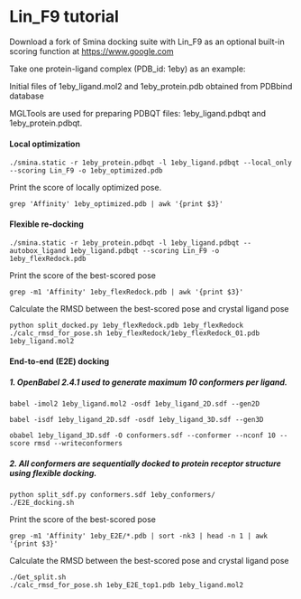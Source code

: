 # Lin_F9 tutorial

Download a fork of Smina docking suite with Lin_F9 as an optional built-in scoring function at <https://www.google.com>

Take one protein-ligand complex (PDB_id: 1eby) as an example:

Initial files of 1eby_ligand.mol2 and 1eby_protein.pdb obtained from PDBbind database

MGLTools are used for preparing PDBQT files: 1eby_ligand.pdbqt and 1eby_protein.pdbqt.



#### Local optimization

```shell
./smina.static -r 1eby_protein.pdbqt -l 1eby_ligand.pdbqt --local_only --scoring Lin_F9 -o 1eby_optimized.pdb 
```

Print the score of locally optimized pose.

```shell
grep 'Affinity' 1eby_optimized.pdb | awk '{print $3}'
```



#### Flexible re-docking

```shell
./smina.static -r 1eby_protein.pdbqt -l 1eby_ligand.pdbqt --autobox_ligand 1eby_ligand.pdbqt --scoring Lin_F9 -o 1eby_flexRedock.pdb
```

Print the score of the best-scored pose

```shell
grep -m1 'Affinity' 1eby_flexRedock.pdb | awk '{print $3}'
```

Calculate the RMSD between the best-scored pose and crystal ligand pose

```shell
python split_docked.py 1eby_flexRedock.pdb 1eby_flexRedock
./calc_rmsd_for_pose.sh 1eby_flexRedock/1eby_flexRedock_01.pdb 1eby_ligand.mol2
```



#### End-to-end (E2E) docking

##### 1. OpenBabel 2.4.1 used to generate maximum 10 conformers per ligand.

```shell
babel -imol2 1eby_ligand.mol2 -osdf 1eby_ligand_2D.sdf --gen2D 

babel -isdf 1eby_ligand_2D.sdf -osdf 1eby_ligand_3D.sdf --gen3D 

obabel 1eby_ligand_3D.sdf -O conformers.sdf --conformer --nconf 10 --score rmsd --writeconformers
```

##### 2. All conformers are sequentially docked to protein receptor structure using flexible docking.

```shell
python split_sdf.py conformers.sdf 1eby_conformers/
./E2E_docking.sh
```

Print the score of the best-scored pose

```shell
grep -m1 'Affinity' 1eby_E2E/*.pdb | sort -nk3 | head -n 1 | awk '{print $3}'
```

Calculate the RMSD between the best-scored pose and crystal ligand pose

```shell
./Get_split.sh
./calc_rmsd_for_pose.sh 1eby_E2E_top1.pdb 1eby_ligand.mol2
```

